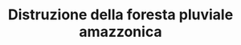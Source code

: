 ---
title: Distruzione della foresta pluviale amazzonica
description: 
    - La foresta pluviale amazzonica è la più grande foresta pluviale del mondo, svolge un ruolo fondamentale nel regolare il clima sia a livello locale che globale, custodisce una preziosa riserva di acqua dolce e immagazzina da 90 a 140 miliardi di tonnellate di CO2 (all’anno?). La maggior parte dell’acqua al suo interno viene restituita all'atmosfera per evaporazione inoltre la traspirazione dell'umidità dalle foglie delle piante trasferisce l'acqua dal terreno nell'atmosfera. 
    - Questi due processi combinati sono chiamati "evapotraspirazione” mantengono l'atmosfera umida, ma aiutano anche a guidare la convezione che, in definitiva, crea nuvole e precipitazioni. Se la quantità di pioggia o la quantità di foresta diminuisse, potrebbe spostare il clima in uno stato più secco che non può sostenere una foresta pluviale. Si potrebbe verificare un calo delle precipitazioni in risposta a un clima più caldo o in risposta a una diminuzione della traspirazione dalle foglie (livelli elevati di CO2 provocano la riduzione dell’apertura degli stomi) ma anche la deforestazione, riducendo il numero di piante presenti, contribuirebbe a una diminuzione dell’evapotraspirazione e quindi delle precipitazioni. 
    - Recenti studi hanno dimostrato che oltre alla deforestazione e alla frammentazione della foresta, a causa delle crescenti temperature e siccità, si assiste a un progressivo rallentamento della crescita e a un aumento della mortalità degli alberi con conseguente minor stoccaggio del carbonio.
consequences:
    description: Transizione dell’area verso la Savana con grave perdita di biodiversità sia a livello di habitat che vegetale e animale. Diminuzione delle precipitazioni e aumento di CO2 nell’atmosfera.
choords:
    x: 651
    y: 556
---